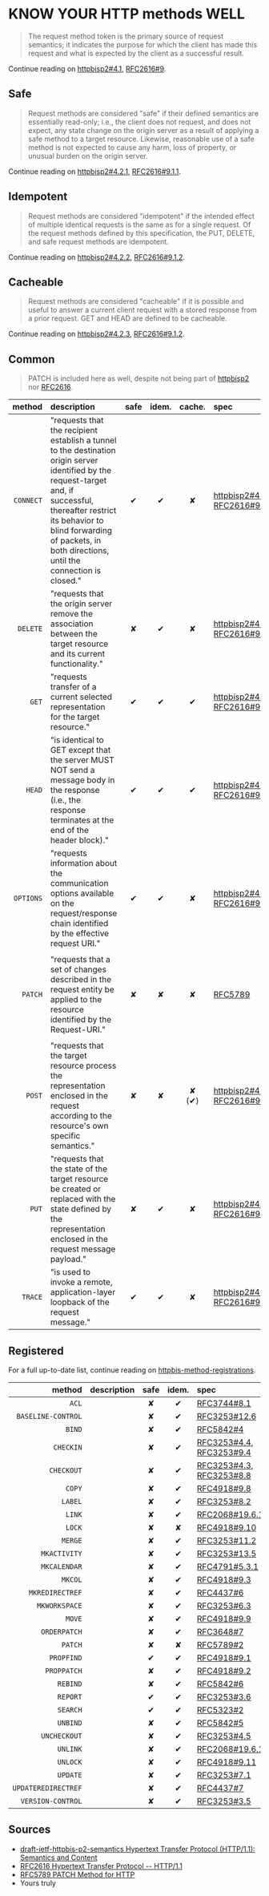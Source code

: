 # KNOW YOUR HTTP methods WELL

> The request method token is the primary source of request semantics; it indicates the purpose for which the client has made this request and what is expected by the client as a successful result.

Continue reading on [httpbisp2#4.1](http://tools.ietf.org/html/draft-ietf-httpbis-p2-semantics#section-4.1), [RFC2616#9](http://tools.ietf.org/html/rfc2616#section-9).

## Safe

> Request methods are considered "safe" if their defined semantics are essentially read-only; i.e., the client does not request, and does not expect, any state change on the origin server as a result of applying a safe method to a target resource. Likewise, reasonable use of a safe method is not expected to cause any harm, loss of property, or unusual burden on the origin server.

Continue reading on [httpbisp2#4.2.1](http://tools.ietf.org/html/draft-ietf-httpbis-p2-semantics#section-4.2.1), [RFC2616#9.1.1](http://tools.ietf.org/html/rfc2616#section-9.1.1).

## Idempotent

> Request methods are considered "idempotent" if the intended effect of multiple identical requests is the same as for a single request. Of the request methods defined by this specification, the PUT, DELETE, and safe request methods are idempotent.

Continue reading on [httpbisp2#4.2.2](http://tools.ietf.org/html/draft-ietf-httpbis-p2-semantics#section-4.2.2), [RFC2616#9.1.2](http://tools.ietf.org/html/rfc2616#section-9.1.2).

## Cacheable

> Request methods are considered "cacheable" if it is possible and useful to answer a current client request with a stored response from a prior request.  GET and HEAD are defined to be cacheable.

Continue reading on [httpbisp2#4.2.3](http://tools.ietf.org/html/draft-ietf-httpbis-p2-semantics#section-4.2.3), [RFC2616#9.1.2](http://tools.ietf.org/html/rfc2616#section-9.1.2).

## Common

> PATCH is included here as well, despite not being part of [httpbisp2](http://tools.ietf.org/html/draft-ietf-httpbis-p2-semantics) nor [RFC2616](http://tools.ietf.org/html/rfc2616).

method | description | safe | idem. | cache. | spec
-----: | :---------- | :--: | :---: | :----: | :---
`CONNECT` | "requests that the recipient establish a tunnel to the destination origin server identified by the request-target and, if successful, thereafter restrict its behavior to blind forwarding of packets, in both directions, until the connection is closed." | ✔ | ✔ | ✘ | [httpbisp2#4.3.6](http://tools.ietf.org/html/draft-ietf-httpbis-p2-semantics#section-4.3.6),<br>[RFC2616#9.9](http://tools.ietf.org/html/rfc2616#section-9.9)
`DELETE` | "requests that the origin server remove the association between the target resource and its current functionality." | ✘ | ✔ | ✘ | [httpbisp2#4.3.5](http://tools.ietf.org/html/draft-ietf-httpbis-p2-semantics#section-4.3.5),<br>[RFC2616#9.7](http://tools.ietf.org/html/rfc2616#section-9.7)
`GET` | "requests transfer of a current selected representation for the target resource." | ✔ | ✔ | ✔ | [httpbisp2#4.3.1](http://tools.ietf.org/html/draft-ietf-httpbis-p2-semantics#section-4.3.1),<br>[RFC2616#9.3](http://tools.ietf.org/html/rfc2616#section-9.3)
`HEAD` | "is identical to GET except that the server MUST NOT send a message body in the response (i.e., the response terminates at the end of the header block)." | ✔ | ✔ | ✔ | [httpbisp2#4.3.2](http://tools.ietf.org/html/draft-ietf-httpbis-p2-semantics#section-4.3.2),<br>[RFC2616#9.4](http://tools.ietf.org/html/rfc2616#section-9.4)
`OPTIONS` | "requests information about the communication options available on the request/response chain identified by the effective request URI." | ✔ | ✔ | ✘ | [httpbisp2#4.3.7](http://tools.ietf.org/html/draft-ietf-httpbis-p2-semantics#section-4.3.7),<br>[RFC2616#9.3](http://tools.ietf.org/html/rfc2616#section-9.3)
| | | | | | |
`PATCH` | "requests that a set of changes described in the request entity be applied to the resource identified by the Request-URI." | ✘ | ✘ | ✘ | [RFC5789](http://tools.ietf.org/html/rfc5789)
| | | | | | |
`POST` | "requests that the target resource process the representation enclosed in the request according to the resource's own specific semantics." | ✘ | ✘ | ✘<br>(✔) | [httpbisp2#4.3.3](http://tools.ietf.org/html/draft-ietf-httpbis-p2-semantics#section-4.3.3),<br>[RFC2616#9.5](http://tools.ietf.org/html/rfc2616#section-9.5)
`PUT` | "requests that the state of the target resource be created or replaced with the state defined by the representation enclosed in the request message payload." | ✘ | ✔ | ✘ | [httpbisp2#4.3.4](http://tools.ietf.org/html/draft-ietf-httpbis-p2-semantics#section-4.3.4),<br>[RFC2616#9.6](http://tools.ietf.org/html/rfc2616#section-9.6)
`TRACE` | "is used to invoke a remote, application-layer loopback of the request message." | ✔ | ✔ | ✘ | [httpbisp2#4.3.8](http://tools.ietf.org/html/draft-ietf-httpbis-p2-semantics#section-4.3.8),<br>[RFC2616#9.8](http://tools.ietf.org/html/rfc2616#section-9.8)

## Registered

For a full up-to-date list, continue reading on [httpbis-method-registrations](http://tools.ietf.org/html/draft-ietf-httpbis-method-registrations-11#appendix-A).

method | description | safe | idem. | spec
-----: | :---------- | :--: | :---: | :---
`ACL` | | ✘ | ✔ | [RFC3744#8.1](http://tools.ietf.org/html/rfc3744#section-8.1)
`BASELINE-CONTROL` | | ✘ | ✔ | [RFC3253#12.6](http://tools.ietf.org/html/rfc3253#section-12.6)
`BIND` | | ✘ | ✔ | [RFC5842#4](http://tools.ietf.org/html/rfc5842#section-4)
`CHECKIN` | | ✘ | ✔ | [RFC3253#4.4](http://tools.ietf.org/html/rfc3253#section-4.4),<br>[RFC3253#9.4](http://tools.ietf.org/html/rfc3253#section-9.4)
`CHECKOUT` | | ✘ | ✔ | [RFC3253#4.3](http://tools.ietf.org/html/rfc3253#section-4.3),<br>[RFC3253#8.8](http://tools.ietf.org/html/rfc3253#section-8.8)
`COPY` | | ✘ | ✔ | [RFC4918#9.8](http://tools.ietf.org/html/rfc4918#section-9.8)
`LABEL` | | ✘ | ✔ | [RFC3253#8.2](http://tools.ietf.org/html/rfc3253#section-8.2)
`LINK` | | ✘ | ✔ | [RFC2068#19.6.1.2](http://tools.ietf.org/html/rfc2068#section-19.6.1.2)
`LOCK` | | ✘ | ✘ | [RFC4918#9.10](http://tools.ietf.org/html/rfc4918#section-9.10)
`MERGE` | | ✘ | ✔ | [RFC3253#11.2](http://tools.ietf.org/html/rfc3253#section-11.2)
`MKACTIVITY` | | ✘ | ✔ | [RFC3253#13.5](http://tools.ietf.org/html/rfc3253#section-13.5)
`MKCALENDAR` | | ✘ | ✔ | [RFC4791#5.3.1](http://tools.ietf.org/html/rfc4791#section-5.3.1)
`MKCOL` | | ✘ | ✔ | [RFC4918#9.3](http://tools.ietf.org/html/rfc4918#section-9.3)
`MKREDIRECTREF` | | ✘ | ✔ | [RFC4437#6](http://tools.ietf.org/html/rfc4437#section-6)
`MKWORKSPACE` | | ✘ | ✔ | [RFC3253#6.3](http://tools.ietf.org/html/rfc3253#section-6.3)
`MOVE` | | ✘ | ✔ | [RFC4918#9.9](http://tools.ietf.org/html/rfc4918#section-9.9)
`ORDERPATCH` | | ✘ | ✔ | [RFC3648#7](http://tools.ietf.org/html/rfc3648#section-7)
`PATCH` | | ✘ | ✘ | [RFC5789#2](http://tools.ietf.org/html/rfc5789#section-2)
`PROPFIND` | | ✔ | ✔ | [RFC4918#9.1](http://tools.ietf.org/html/rfc4918#section-9.1)
`PROPPATCH` | | ✘ | ✔ | [RFC4918#9.2](http://tools.ietf.org/html/rfc4918#section-9.2)
`REBIND` | | ✘ | ✔ | [RFC5842#6](http://tools.ietf.org/html/rfc5842#section-6)
`REPORT` | | ✔ | ✔ | [RFC3253#3.6](http://tools.ietf.org/html/rfc3253#section-3.6)
`SEARCH` | | ✔ | ✔ | [RFC5323#2](http://tools.ietf.org/html/rfc5323#section-2)
`UNBIND` | | ✘ | ✔ | [RFC5842#5](http://tools.ietf.org/html/rfc5842#section-5)
`UNCHECKOUT` | | ✘ | ✔ | [RFC3253#4.5](http://tools.ietf.org/html/rfc3253#section-4.5)
`UNLINK` | | ✘ | ✔ | [RFC2068#19.6.1.3](http://tools.ietf.org/html/rfc2068#section-19.6.1.3)
`UNLOCK` | | ✘ | ✔ | [RFC4918#9.11](http://tools.ietf.org/html/rfc4918#section-9.11)
`UPDATE` | | ✘ | ✔ | [RFC3253#7.1](http://tools.ietf.org/html/rfc3253#section-7.1)
`UPDATEREDIRECTREF` | | ✘ | ✔ | [RFC4437#7](http://tools.ietf.org/html/rfc4437#section-7)
`VERSION-CONTROL` | | ✘ | ✔ | [RFC3253#3.5](http://tools.ietf.org/html/rfc3253#section-3.5)

## Sources

* [draft-ietf-httpbis-p2-semantics Hypertext Transfer Protocol (HTTP/1.1): Semantics and Content](http://tools.ietf.org/html/draft-ietf-httpbis-p2-semantics#)
* [RFC2616 Hypertext Transfer Protocol -- HTTP/1.1](http://tools.ietf.org/html/rfc2616#)
* [RFC5789 PATCH Method for HTTP](http://tools.ietf.org/html/rfc5789#)
* Yours truly
